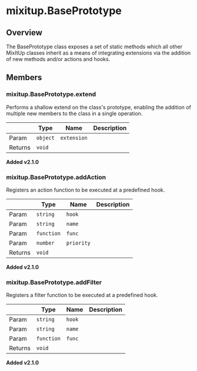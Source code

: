 # mixitup.BasePrototype

## Overview

The BasePrototype class exposes a set of static methods which all other MixItUp
classes inherit as a means of integrating extensions via the addition of new
methods and/or actions and hooks.

## Members

### <a id="mixitup.BasePrototype.extend">mixitup.BasePrototype.extend</a>



Performs a shallow extend on the class's prototype, enabling the addition of
multiple new members to the class in a single operation.

|   |Type | Name | Description
|---|--- | --- | ---
|Param   |`object` | `extension` | 
|Returns |`void` | 


**Added v2.1.0**
### <a id="mixitup.BasePrototype.addAction">mixitup.BasePrototype.addAction</a>



Registers an action function to be executed at a predefined hook.

|   |Type | Name | Description
|---|--- | --- | ---
|Param   |`string` | `hook` | 
|Param   |`string` | `name` | 
|Param   |`function` | `func` | 
|Param   |`number` | `priority` | 
|Returns |`void` | 


**Added v2.1.0**
### <a id="mixitup.BasePrototype.addFilter">mixitup.BasePrototype.addFilter</a>



Registers a filter function to be executed at a predefined hook.

|   |Type | Name | Description
|---|--- | --- | ---
|Param   |`string` | `hook` | 
|Param   |`string` | `name` | 
|Param   |`function` | `func` | 
|Returns |`void` | 


**Added v2.1.0**

